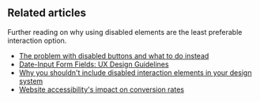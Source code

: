 ## Related articles

Further reading on why using disabled elements are the least preferable interaction option.

* [The problem with disabled buttons and what to do instead](https://adamsilver.io/blog/the-problem-with-disabled-buttons-and-what-to-do-instead/)
* [Date-Input Form Fields: UX Design Guidelines](https://www.nngroup.com/articles/date-input/)
* [Why you shouldn't include disabled interaction elements in your design system](https://uxdesign.cc/why-you-shouldnt-include-disabled-interaction-elements-in-your-design-system-76a2d4307faf)
* [Website accessibility's impact on conversion rates](https://www.paypal.com/us/brc/article/accesssibility-impact-on-conversion-rates)
